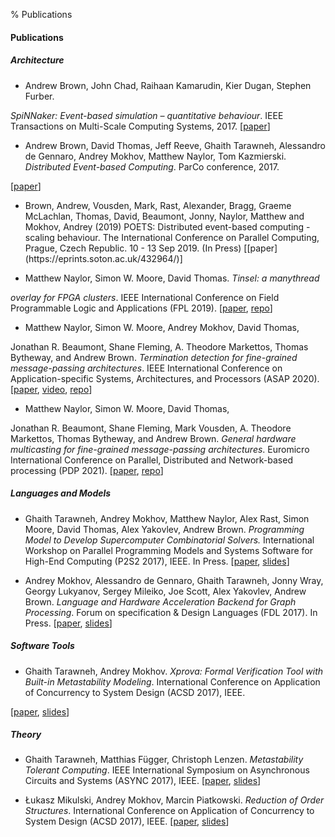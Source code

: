 % Publications

#### Publications

##### Architecture

* <p>Andrew Brown, John Chad, Raihaan Kamarudin, Kier Dugan, Stephen Furber.
<i>SpiNNaker: Event-based simulation &ndash; quantitative behaviour</i>. IEEE
Transactions on Multi-Scale Computing Systems, 2017. 
[[paper](https://poets-project.org/download/spinnaker-tmscs-2017.pdf)]
</p>

* <p>Andrew Brown, David Thomas, Jeff Reeve, Ghaith Tarawneh, Alessandro de Gennaro, Andrey Mokhov, Matthew Naylor, Tom Kazmierski. <i>Distributed Event-based Computing</i>. ParCo conference, 2017. 
[[paper](https://github.com/tuura/papers/blob/master/parco-2017/distributed-event-based-computing.pdf)]
</p>

* <p>Brown, Andrew, Vousden, Mark, Rast, Alexander, Bragg, Graeme McLachlan, Thomas, David, Beaumont, Jonny, Naylor, Matthew and Mokhov, Andrey (2019) POETS: Distributed event-based computing - scaling behaviour. The International Conference on Parallel Computing, Prague, Czech Republic. 10 - 13 Sep 2019. (In Press) [[paper](https://eprints.soton.ac.uk/432964/)] </p>

* <p>Matthew Naylor, Simon W. Moore, David Thomas. <i>Tinsel: a manythread
overlay for FPGA clusters</i>. IEEE International Conference on Field
Programmable Logic and Applications (FPL 2019).
[[paper](https://www.repository.cam.ac.uk/handle/1810/294801),
[repo](https://github.com/POETSII/tinsel/)]
</p>

* <p>Matthew Naylor, Simon W. Moore, Andrey Mokhov, David Thomas,
Jonathan R. Beaumont, Shane Fleming, A. Theodore Markettos, Thomas
Bytheway, and Andrew Brown. <i>Termination detection for fine-grained
message-passing architectures</i>. IEEE International Conference on 
Application-specific Systems, Architectures, and Processors (ASAP 2020).
[[paper](https://www.repository.cam.ac.uk/handle/1810/307470),
[video](https://sms.cam.ac.uk/media/3258486),
[repo](https://github.com/POETSII/tinsel/)]
</p>

* <p>Matthew Naylor, Simon W. Moore, David Thomas,
Jonathan R. Beaumont, Shane Fleming, Mark Vousden, A. Theodore
Markettos, Thomas Bytheway, and Andrew Brown. <i>General hardware
multicasting for fine-grained message-passing architectures</i>.
Euromicro International Conference on Parallel, Distributed and
Network-based processing (PDP 2021).
[[paper](https://www.repository.cam.ac.uk/handle/1810/317181),
[repo](https://github.com/POETSII/tinsel/)] </p>

##### Languages and Models

* Ghaith Tarawneh, Andrey Mokhov, Matthew Naylor, Alex Rast, Simon Moore, David Thomas, Alex Yakovlev, Andrew Brown. _Programming Model to Develop Supercomputer Combinatorial Solvers._ International Workshop on Parallel Programming Models and Systems Software for High-End Computing (P2S2 2017), IEEE. In Press.
[[paper](https://poets-project.org/download/PID4870395.pdf),
[slides](https://black-extruder.net/talks/p2s2_2017)]

* Andrey Mokhov, Alessandro de Gennaro, Ghaith Tarawneh, Jonny Wray, Georgy Lukyanov, Sergey Mileiko, Joe Scott, Alex Yakovlev, Andrew Brown. _Language and Hardware Acceleration Backend for Graph Processing_. Forum on specification & Design Languages (FDL 2017). In Press.
[[paper](https://github.com/tuura/papers/blob/master/fdl-2017/graphs-on-fpga.pdf),
[slides](https://github.com/tuura/papers/blob/master/fdl-2017/graphs-on-fpga-slides.pdf)]

##### Software Tools

* <p>Ghaith Tarawneh, Andrey Mokhov. <i>Xprova: Formal Verification Tool with Built-in Metastability Modeling</i>. International Conference on Application of Concurrency to System Design (ACSD 2017), IEEE.
[[paper](https://poets-project.org/download/PID4760069.pdf),
[slides](https://black-extruder.net/talks/acsd_2017)]
</p>

<!-- Note: the <p> and <i> tags above is workaround for a bug in pandoc.
If more items are added to the list then they can be removed. -->

##### Theory

* Ghaith Tarawneh, Matthias Függer, Christoph Lenzen. _Metastability Tolerant Computing_. IEEE International Symposium on Asynchronous Circuits and Systems (ASYNC 2017), IEEE.
[[paper](https://poets-project.org/download/PID4691439.pdf),
[slides](https://black-extruder.net/talks/async_2017)]

* Łukasz Mikulski, Andrey Mokhov, Marcin Piatkowski. _Reduction of Order Structures_. International Conference on Application of Concurrency to System Design (ACSD 2017), IEEE. 
[[paper](https://github.com/tuura/papers/blob/master/acsd-2017/order-structures.pdf),
[slides](https://github.com/tuura/papers/blob/master/acsd-2017/order-structures-slides.pdf)]

